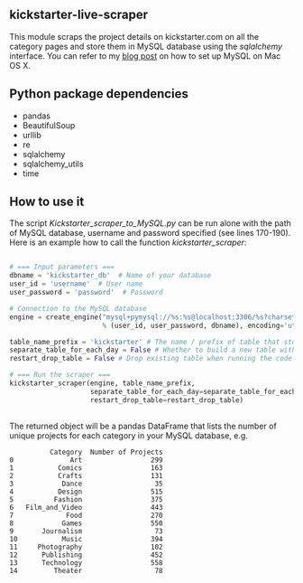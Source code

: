 ## kickstarter-live-scraper

This module scraps the project details on kickstarter.com on all the category pages and store 
them in MySQL database using the *sqlalchemy* interface. You can refer to my [blog post](https://csyhuang.github.io/2017/09/09/install-mysql/) 
on how to set up MySQL on Mac OS X.

## Python package dependencies
- pandas
- BeautifulSoup  
- urllib  
- re  
- sqlalchemy  
- sqlalchemy_utils
- time

## How to use it

The script *Kickstarter_scraper_to_MySQL.py* can be run alone with the path of MySQL database,
 username and password specified (see lines 170-190). Here is an example how to call the function *kickstarter_scraper*:
 
```python

# === Input parameters ===
dbname = 'kickstarter_db'  # Name of your database
user_id = 'username'  # User name
user_password = 'password'  # Password

# Connection to the MySQL database
engine = create_engine("mysql+pymysql://%s:%s@localhost:3306/%s?charset=utf8"
                       % (user_id, user_password, dbname), encoding='utf8')

table_name_prefix = 'kickstarter' # The name / prefix of table that stores the data
separate_table_for_each_day = False # Whether to build a new table with date as its name, e.g. kickstarter_20170912
restart_drop_table = False # Drop existing table when running the code

# === Run the scraper ===
kickstarter_scraper(engine, table_name_prefix,
                    separate_table_for_each_day=separate_table_for_each_day,
                    restart_drop_table=restart_drop_table)
                        
```

The returned object will be a pandas DataFrame that lists the number of unique projects for
 each category in your MySQL database, e.g.
 
```
          Category  Number of Projects
0              Art                 299
1           Comics                 163
2           Crafts                 131
3            Dance                  35
4           Design                 515
5          Fashion                 375
6   Film_and_Video                 443
7             Food                 270
8            Games                 550
9       Journalism                  73
10           Music                 394
11     Photography                 102
12      Publishing                 452
13      Technology                 558
14         Theater                  78
``` 
 
